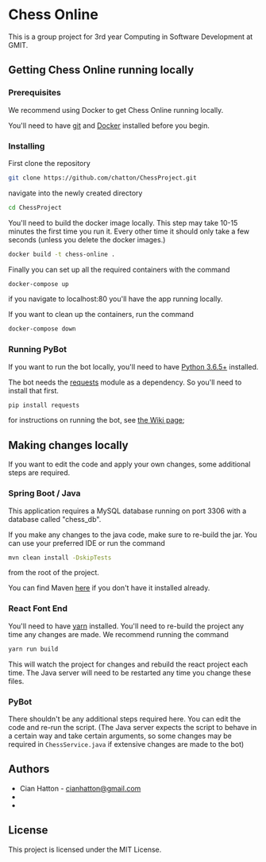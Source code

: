 # Chess Online

This is a group project for 3rd year Computing in Software Development at GMIT.

## Getting Chess Online running locally

### Prerequisites

We recommend using Docker to get Chess Online running locally.

You'll need to have [git](https://git-scm.com/book/en/v2/Getting-Started-Installing-Git) and [Docker](https://docs.docker.com/install/) installed before you begin.

### Installing

First clone the repository

```bash
git clone https://github.com/chatton/ChessProject.git
```

navigate into the newly created directory

```bash
cd ChessProject
```

You'll need to build the docker image locally. This step may take 10-15 minutes the first time you run it. Every other time it should only take a few seconds (unless you delete the docker images.)

```bash
docker build -t chess-online .
```

Finally you can set up all the required containers with the command

```bash
docker-compose up
```

if you navigate to localhost:80 you'll have the app running locally.

If you want to clean up the containers, run the command

```bash
docker-compose down
```

### Running PyBot

If you want to run the bot locally, you'll need to have [Python 3.6.5+](https://www.python.org/downloads/) installed.

The bot needs the [requests](http://docs.python-requests.org/en/master/) module as a dependency. So you'll need to install that first.

```bash
pip install requests
```

for instructions on running the bot, see [the Wiki page](https://github.com/chatton/ChessProject/wiki/PyBot);


## Making changes locally

If you want to edit the code and apply your own changes, some additional steps are required. 

### Spring Boot / Java

This application requires a MySQL database running on port 3306 with a database called "chess_db".

If you make any changes to the java code, make sure to re-build the jar. You can use your preferred IDE or run the command

```bash
mvn clean install -DskipTests
```

from the root of the project.

You can find Maven [here](https://maven.apache.org/install.html) if you don't have it installed already.

### React Font End

You'll need to have [yarn](https://yarnpkg.com/lang/en/docs/install/) installed. You'll need to re-build the project any time any changes are made. We recommend running the command

```bash
yarn run build
```

This will watch the project for changes and rebuild the react project each time. The Java server will need to be restarted any time you change these files.

### PyBot

There shouldn't be any additional steps required here. You can edit the code and re-run the script. (The Java server expects the script to behave in a certain way and take certain arguments, so some changes may be required in `ChessService.java` if extensive changes are made to the bot)


## Authors
* Cian Hatton - cianhatton@gmail.com
* 
*

## License
This project is licensed under the MIT License.
